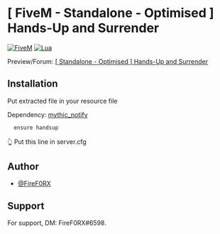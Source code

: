 # [ FiveM - Standalone - Optimised ] Hands-Up and Surrender
[![FiveM](https://img.shields.io/badge/-FiveM-orange)](https://img.shields.io/badge/-FiveM-orange) [![Lua](https://img.shields.io/badge/-Lua-blue)](https://img.shields.io/badge/-Lua-blue)

Preview/Forum: [[ Standalone - Optimised ] Hands-Up and Surrender](https://forum.cfx.re/t/standalone-optimised-hands-up-and-surrender/4971519)

## Installation
Put extracted file in your resource file

Dependency: [mythic_notify](https://github.com/JayMontana36/mythic_notify) 

```bash
  ensure handsup
```
👆
Put this line in server.cfg
## Author

- [@FireF0RX](https://www.github.com/f1ref0rx)


## Support

For support, DM: FireF0RX#6598.
